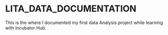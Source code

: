 # LITA_DATA_DOCUMENTATION
This is the where I documented my first data Analysis project while learning with Incubator Hub.
